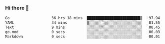 ### Hi there 👋

<!--
**yeya24/yeya24** is a ✨ _special_ ✨ repository because its `README.md` (this file) appears on your GitHub profile.

Here are some ideas to get you started:

- 🔭 I’m currently working on ...
- 🌱 I’m currently learning ...
- 👯 I’m looking to collaborate on ...
- 🤔 I’m looking for help with ...
- 💬 Ask me about ...
- 📫 How to reach me: ...
- 😄 Pronouns: ...
- ⚡ Fun fact: ...
-->

<!--START_SECTION:waka-->

```txt
Go                   36 hrs 18 mins  ████████████████████████▒   97.94 %
YAML                 34 mins         ▒░░░░░░░░░░░░░░░░░░░░░░░░   01.55 %
Text                 9 mins          ░░░░░░░░░░░░░░░░░░░░░░░░░   00.45 %
go.mod               0 secs          ░░░░░░░░░░░░░░░░░░░░░░░░░   00.03 %
Markdown             0 secs          ░░░░░░░░░░░░░░░░░░░░░░░░░   00.01 %
```

<!--END_SECTION:waka-->
